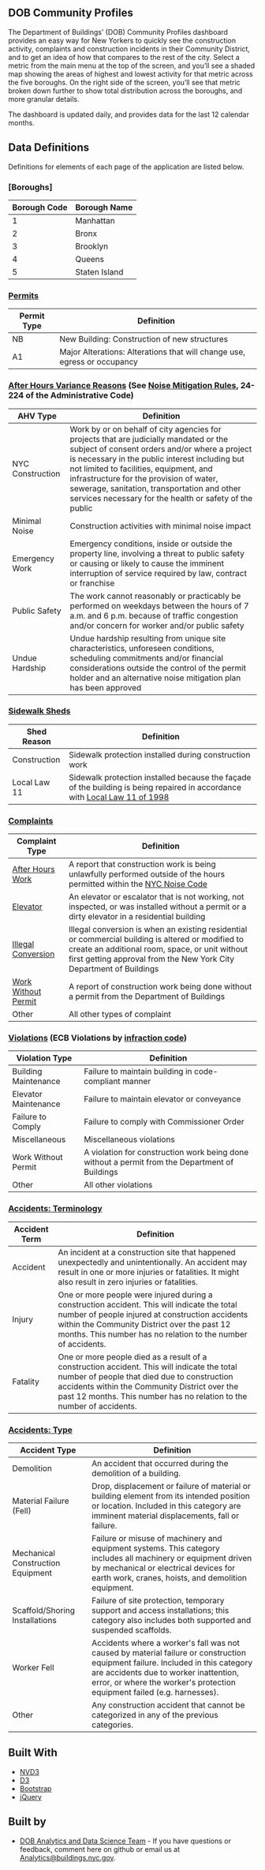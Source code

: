 ## DOB Community Profiles

The Department of Buildings’ (DOB) Community Profiles dashboard provides an easy way for New Yorkers to quickly see the construction activity, complaints and construction incidents in their Community District, and to get an idea of how that compares to the rest of the city. Select a metric from the main menu at the top of the screen, and you’ll see a shaded map showing the areas of highest and lowest activity for that metric across the five boroughs. On the right side of the screen, you’ll see that metric broken down further to show total distribution across the boroughs, and more granular details.


The dashboard is updated daily, and provides data for the last 12 calendar months. 


## Data Definitions
Definitions for elements of each page of the application are listed below.

### [Boroughs]

| Borough Code | Borough Name |
|-------------------------------|----------------------------------------------------------------------------------------------------------------------------------------------------------------------------------------------------|
| 1 | Manhattan |
| 2 | Bronx  |
| 3 | Brooklyn  |
| 4 | Queens  |
| 5 | Staten Island  |


### [Permits](https://www1.nyc.gov/site/buildings/homeowner/permits.page)

| Permit Type | Definition |
|-------------------------------|----------------------------------------------------------------------------------------------------------------------------------------------------------------------------------------------------|
| NB | New Building: Construction of new structures |
| A1 | Major Alterations: Alterations that will change use, egress or occupancy |

### [After Hours Variance Reasons](https://www1.nyc.gov/site/buildings/business/after-hours-variances.page) (See [Noise Mitigation Rules](http://www.nyc.gov/html/dep/pdf/law05113.pdf), 24-224 of the Administrative Code)

| AHV Type | Definition |
|-------------------------------|----------------------------------------------------------------------------------------------------------------------------------------------------------------------------------------------------|
| NYC Construction | Work by or on behalf of city agencies for projects that are judicially mandated or the subject of consent orders and/or where a project is necessary in the public interest including but not limited to facilities, equipment, and infrastructure for the provision of water, sewerage, sanitation, transportation and other services necessary for the health or safety of the public |
| Minimal Noise | Construction activities with minimal noise impact |
| Emergency Work | Emergency conditions, inside or outside the property line, involving a threat to public safety or causing or likely to cause the imminent interruption of service required by law, contract or franchise |
| Public Safety | The work cannot reasonably or practicably be performed on weekdays between the hours of 7 a.m. and 6 p.m. because of traffic congestion and/or concern for worker and/or public safety |
| Undue Hardship | Undue hardship resulting from unique site characteristics, unforeseen conditions, scheduling commitments and/or financial considerations outside the control of the permit holder and an alternative noise mitigation plan has been approved |

### [Sidewalk Sheds](https://www1.nyc.gov/site/buildings/safety/sidewalk-sheds.page)

| Shed Reason | Definition |
|-------------------------------|----------------------------------------------------------------------------------------------------------------------------------------------------------------------------------------------------|
| Construction | Sidewalk protection installed during construction work |
| Local Law 11 | Sidewalk protection installed because the façade of the building is being repaired in accordance with [Local Law 11 of 1998](https://www1.nyc.gov/assets/buildings/local_laws/locallaw_1998_package.pdf) |

### [Complaints](https://www1.nyc.gov/site/buildings/renter/file-a-complaint.page)

| Complaint Type | Definition |
|-------------------------------|----------------------------------------------------------------------------------------------------------------------------------------------------------------------------------------------------|
| [After Hours Work](https://portal.311.nyc.gov/article/?kanumber=KA-01091) | A report that construction work is being unlawfully performed outside of the hours permitted within the [NYC Noise Code](https://www1.nyc.gov/site/dep/environment/noise-code.page) |
| [Elevator](https://portal.311.nyc.gov/article/?kanumber=KA-02015) | An elevator or escalator that is not working, not inspected, or was installed without a permit or a dirty elevator in a residential building |
| [Illegal Conversion](https://portal.311.nyc.gov/article/?kanumber=KA-02025) | Illegal conversion is when an existing residential or commercial building is altered or modified to create an additional room, space, or unit without first getting approval from the New York City Department of Buildings |
| [Work Without Permit](https://portal.311.nyc.gov/article/?kanumber=KA-01797) | A report of construction work being done without a permit from the Department of Buildings |
| Other | All other types of complaint |

### [Violations](https://www1.nyc.gov/site/buildings/business/resolving-violations.page) (ECB Violations by [infraction code](http://www1.nyc.gov/assets/buildings/excel/penalty_schedule_with_codes.xlsx))

| Violation Type | Definition |
|-------------------------------|----------------------------------------------------------------------------------------------------------------------------------------------------------------------------------------------------|
| Building Maintenance | Failure to maintain building in code-compliant manner |
| Elevator Maintenance | Failure to maintain elevator or conveyance |
| Failure to Comply | Failure to comply with Commissioner Order |
| Miscellaneous | Miscellaneous violations |
| Work Without Permit | A violation for construction work being done without a permit from the Department of Buildings |
| Other | All other violations |

### [Accidents: Terminology](https://www1.nyc.gov/site/buildings/safety/work-site-accidents.page)

| Accident Term | Definition |
|-------------------------------|----------------------------------------------------------------------------------------------------------------------------------------------------------------------------------------------------|
| Accident | An incident at a construction site that happened unexpectedly and unintentionally. An accident may result in one or more injuries or fatalities. It might also result in zero injuries or fatalities. |
| Injury | One or more people were injured during a construction accident. This will indicate the total number of people injured at construction accidents within the Community District over the past 12 months. This number has no relation to the number of accidents. |
| Fatality | One or more people died as a result of a construction accident. This will indicate the total number of people that died due to construction accidents within the Community District over the past 12 months. This number has no relation to the number of accidents. |

### [Accidents: Type](https://www1.nyc.gov/site/buildings/about/construction-related-accident-reports.page)

| Accident Type | Definition |
|-------------------------------|----------------------------------------------------------------------------------------------------------------------------------------------------------------------------------------------------|
| Demolition | An accident that occurred during the demolition of a building. |
| Material Failure (Fell) | Drop, displacement or failure of material or building element from its intended position or location. Included in this category are imminent material displacements, fall or failure. |
| Mechanical Construction Equipment | Failure or misuse of machinery and equipment systems. This category includes all machinery or equipment driven by mechanical or electrical devices for earth work, cranes, hoists, and demolition equipment. |
| Scaffold/Shoring Installations | Failure of site protection, temporary support and access installations; this category also includes both supported and suspended scaffolds. |
| Worker Fell | Accidents where a worker's fall was not caused by material failure or construction equipment failure. Included in this category are accidents due to worker inattention, error, or where the worker's protection equipment failed (e.g. harnesses). |
| Other | Any construction accident that cannot be categorized in any of the previous categories. |




## Built With

* [NVD3](http://nvd3.org/)
* [D3](https://d3js.org/)
* [Bootstrap](https://getbootstrap.com)
* [jQuery](https://jquery.com/)


## Built by

* [DOB Analytics and Data Science Team](https://www1.nyc.gov/site/buildings/about/metrics-reports.page) - If you have questions or feedback, comment here on github or email us at [Analytics@buildings.nyc.gov](mailto:analytics@buildings.nyc.gov).

